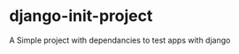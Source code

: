 django-init-project
===================

A Simple project with dependancies to test apps with django 